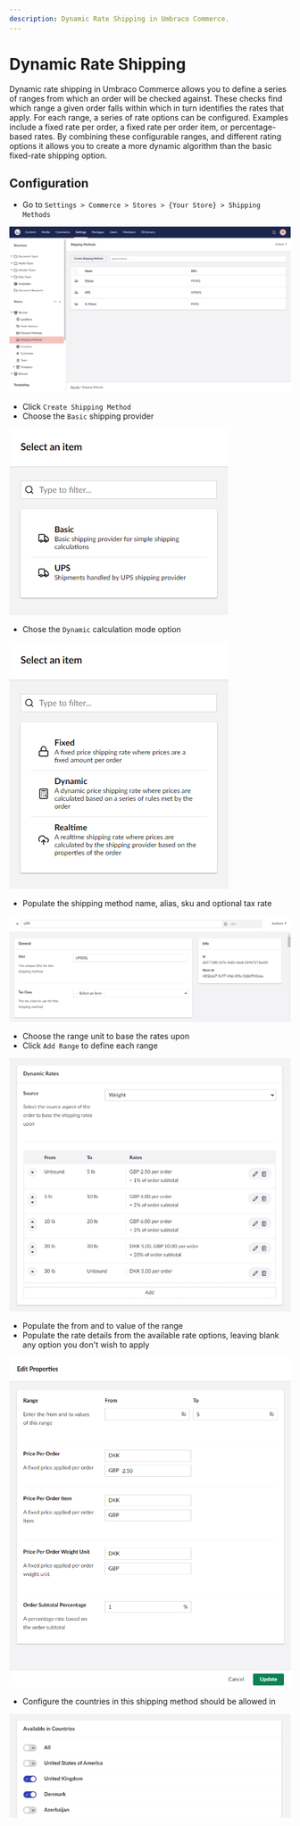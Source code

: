 ```yaml
---
description: Dynamic Rate Shipping in Umbraco Commerce.
---
```


# Dynamic Rate Shipping

Dynamic rate shipping in Umbraco Commerce allows you to define a series of ranges from which an order will be checked against. These checks find which range a given order falls within which in turn identifies the rates that apply. For each range, a series of rate options can be configured. Examples include a fixed rate per order, a fixed rate per order item, or percentage-based rates. By combining these configurable ranges, and different rating options it allows you to create a more dynamic algorithm than the basic fixed-rate shipping option.

## Configuration

* Go to `Settings > Commerce > Stores > {Your Store} > Shipping Methods`

![Shipping Methods](../../media/v14/shipping-methods-list-view.png)

* Click `Create Shipping Method`
* Choose the `Basic` shipping provider

![Choose Shipping Provider](../../media/v14/shipping-provider-modal.png)

* Chose the `Dynamic` calculation mode option

![Choose Shipping Calculation Mode](../../media/v14/shipping-provider-config-modal.png)

* Populate the shipping method name, alias, sku and optional tax rate

![Shipping Method Details](../../media/v14/shipping-method-general-settings.png)

* Choose the range unit to base the rates upon
* Click `Add Range` to define each range


![Shipping Method Rates](../../media/v14/shipping-method-dynamic-rates.png)

* Populate the from and to value of the range
* Populate the rate details from the available rate options, leaving blank any option you don't wish to apply

![Shipping Method Rate](../../media/v14/shipping-method-dynamic-rate-editor.png)

* Configure the countries in this shipping method should be allowed in


![Shipping Method Allowed Countries](../../media/v14/shipping-method-countries.png)